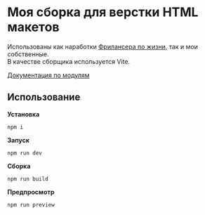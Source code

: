 # Моя сборка для верстки HTML макетов

Использованы как наработки [Фрилансера по жизни](https://www.youtube.com/@FreelancerLifeStyle), так и мои собственные.  
В качестве сборщика используется Vite.

[Документация по модулям](https://snippets.maximtresk.ru/modules.html)

## Использование

**Установка**

```
npm i
```

**Запуск**

```
npm run dev
```

**Сборка**

```
npm run build
```

**Предпросмотр**

```
npm run preview
```

